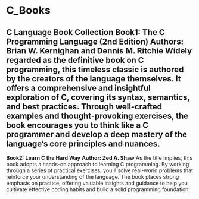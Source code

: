 # C_Books
C Language Book Collection
**Book1: The C Programming Language (2nd Edition)**
**Authors: Brian W. Kernighan and Dennis M. Ritchie**
Widely regarded as the definitive book on C programming, this timeless classic is authored by the creators of the language themselves. It offers a comprehensive and insightful exploration of C, covering its syntax, semantics, and best practices. Through well-crafted examples and thought-provoking exercises, the book encourages you to think like a C programmer and develop a deep mastery of the language’s core principles and nuances.
-----------------------------------------------------------------------------------------------------------------------------------------------------------------------------------------------------------------
**Book2: Learn C the Hard Way**
**Author: Zed A. Shaw**
As the title implies, this book adopts a hands-on approach to learning C programming. By working through a series of practical exercises, you'll solve real-world problems that reinforce your understanding of the language. The book places strong emphasis on practice, offering valuable insights and guidance to help you cultivate effective coding habits and build a solid programming foundation.

